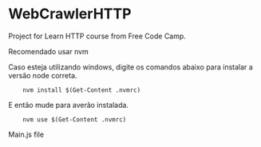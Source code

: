 # WebCrawlerHTTP
Project for Learn HTTP course from Free Code Camp.

Recomendado usar nvm

Caso esteja utilizando windows, digite os comandos abaixo para instalar a versão node correta.

        nvm install $(Get-Content .nvmrc)

E então mude para averão instalada.

        nvm use $(Get-Content .nvmrc)


Main.js file